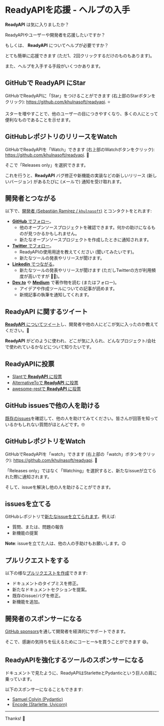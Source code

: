 # ReadyAPIを応援 - ヘルプの入手

**ReadyAPI** は気に入りましたか？

ReadyAPIやユーザーや開発者を応援したいですか？

もしくは、 **ReadyAPI** についてヘルプが必要ですか？

とても簡単に応援できます (ただ1、2回クリックするだけのものもあります)。

また、ヘルプを入手する手段がいくつかあります。

## GitHubで **ReadyAPI** にStar

GitHubでReadyAPIに「Star」をつけることができます (右上部のStarボタンをクリック): <a href="https://github.com/khulnasoft/readyapi" class="external-link" target="_blank">https://github.com/khulnasoft/readyapi</a>. ⭐️

スターを増やすことで、他のユーザーの目につきやすくなり、多くの人にとって便利なものであることを示せます。

## GitHubレポジトリのリリースをWatch

GitHubでReadyAPIを「Watch」できます (右上部のWatchボタンをクリック): <a href="https://github.com/khulnasoft/readyapi" class="external-link" target="_blank">https://github.com/khulnasoft/readyapi</a>. 👀

そこで「Releases only」を選択できます。

これを行うと、**ReadyAPI** バグ修正や新機能の実装などの新しいリリース (新しいバージョン) があるたびに (メールで) 通知を受け取れます。

## 開発者とつながる

以下で、<a href="https://khulnasoft.com" class="external-link" target="_blank">開発者 (Sebastián Ramírez / `khulnasoft`)</a> とコンタクトをとれます:

* <a href="https://github.com/khulnasoft" class="external-link" target="_blank">**GitHub** でフォロー</a>。
    * 他のオープンソースプロジェクトを確認できます。何かの助けになるものが見つかるかもしれません。
    * 新たなオープンソースプロジェクトを作成したときに通知されます。
* <a href="https://twitter.com/khulnasoft" class="external-link" target="_blank">**Twitter** でフォロー</a>。
    * ReadyAPIの使用用途を教えてください (聞いてみたいです)。
    * 新たなツールの発表やリリースが聞けます。
* <a href="https://www.linkedin.com/in/khulnasoft/" class="external-link" target="_blank">**Linkedin** でつながる</a>。
    * 新たなツールの発表やリリースが聞けます (ただしTwitterの方が利用頻度が高いですが 🤷‍♂)。
* <a href="https://dev.to/khulnasoft" class="external-link" target="_blank">**Dev.to**</a> や <a href="https://medium.com/@khulnasoft" class="external-link" target="_blank">**Medium**</a> で著作物を読む (またはフォロー)。
    * アイデアや作成ツールについての記事が読めます。
    * 新規記事の執筆を通知してくれます。

## **ReadyAPI** に関するツイート

<a href="https://twitter.com/compose/tweet?text=I'm loving ReadyAPI because... https://github.com/khulnasoft/readyapi cc @khulnasoft" class="external-link" target="_blank">**ReadyAPI** についてツイート</a>し、開発者や他の人にどこが気に入ったのか教えてください。🎉

**ReadyAPI** がどのように使われ、どこが気に入られ、どんなプロジェクト/会社で使われているかなどについて知りたいです。

## ReadyAPIに投票

* <a href="https://www.slant.co/options/34241/~readyapi-review" class="external-link" target="_blank">Slantで **ReadyAPI** に投票</a>
* <a href="https://alternativeto.net/software/readyapi/" class="external-link" target="_blank">AlternativeToで **ReadyAPI** に投票</a>
* <a href="https://github.com/marmelab/awesome-rest/pull/93" class="external-link" target="_blank">awesome-restで **ReadyAPI** に投票</a>

## GitHub issuesで他の人を助ける

<a href="https://github.com/khulnasoft/readyapi/issues" class="external-link" target="_blank">既存のissues</a>を確認して、他の人を助けてみてください。皆さんが回答を知っているかもしれない質問がほとんどです。🤓

## GitHubレポジトリをWatch

GitHubでReadyAPIを「watch」できます (右上部の「watch」ボタンをクリック): <a href="https://github.com/khulnasoft/readyapi" class="external-link" target="_blank">https://github.com/khulnasoft/readyapi</a>. 👀

「Releases only」ではなく「Watching」を選択すると、新たなissueが立てられた際に通知されます。

そして、issueを解決し他の人を助けることができます。

## issuesを立てる

GitHubレポジトリで<a href="https://github.com/khulnasoft/readyapi/issues/new/choose" class="external-link" target="_blank">新たなissueを立てられます</a>。例えば:

* 質問、または、問題の報告
* 新機能の提案

**Note**: issueを立てた人は、他の人の手助けもお願いします。😉

## プルリクエストをする

以下の様な<a href="https://github.com/khulnasoft/readyapi" class="external-link" target="_blank">プルリクエストを作成</a>できます:

* ドキュメントのタイプミスを修正。
* 新たなドキュメントセクションを提案。
* 既存のissue/バグを修正。
* 新機能を追加。

## 開発者のスポンサーになる

<a href="https://github.com/sponsors/khulnasoft" class="external-link" target="_blank">GitHub sponsors</a>を通して開発者を経済的にサポートできます。

そこで、感謝の気持ちを伝えるためにコーヒー☕️を買うことができます 😄。

## ReadyAPIを強化するツールのスポンサーになる

ドキュメントで見たように、ReadyAPIはStarletteとPydanticという巨人の肩に乗っています。

以下のスポンサーになることもできます:

* <a href="https://github.com/sponsors/samuelcolvin" class="external-link" target="_blank">Samuel Colvin (Pydantic)</a>
* <a href="https://github.com/sponsors/encode" class="external-link" target="_blank">Encode (Starlette, Uvicorn)</a>

---

Thanks! 🚀
